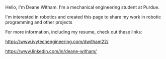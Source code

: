Hello, I'm Deane Witham. I'm a mechanical engineering student at Purdue.

I'm interested in robotics and created this page to share my work in robotic programming and other projects


For more information, including my resume, check out these links:

https://www.ivytechengineering.com/dwitham22/

https://www.linkedin.com/in/deane-witham/
